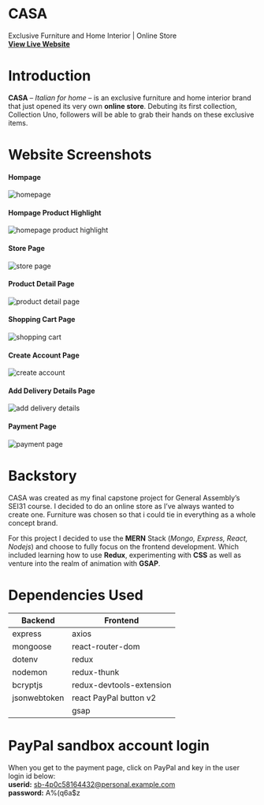 # CASA
Exclusive Furniture and Home Interior | Online Store<br/>
<a href="https://casa-lux.herokuapp.com/" target="_blank"><strong>View Live Website</strong></a>

# Introduction
<strong>CASA</strong> – <em>Italian for home</em> – is an exclusive furniture and home interior brand that just opened its very own <strong>online store</strong>. Debuting its first collection, Collection Uno, followers will be able to grab their hands on these exclusive items.

# Website Screenshots
  <h4>Hompage</h4>
  <img src="https://i.ibb.co/9v5tmDj/Screenshot-2021-10-28-at-9-53-29-AM.png" alt="homepage" border="0">
 
  <h4>Hompage Product Highlight</h4>
  <img src="https://i.ibb.co/kqHQ7mh/Screenshot-2021-10-28-at-9-53-55-AM.png" alt="homepage product highlight" border="0">
 
  <h4>Store Page</h4>
  <img src="https://i.ibb.co/Wprt6V0/Screenshot-2021-10-28-at-9-54-20-AM.png" alt="store page" border="0">

  <h4>Product Detail Page</h4>
  <img src="https://i.ibb.co/sQmyt1S/Screenshot-2021-10-28-at-10-04-00-AM.png" alt="product detail page" border="0">
  
  <h4>Shopping Cart Page</h4>
  <img src="https://i.ibb.co/1r1wMKJ/Screenshot-2021-10-28-at-10-05-02-AM.png" alt="shopping cart" border="0">
  
  <h4>Create Account Page</h4>
  <img src="https://i.ibb.co/JvF2CdW/Screenshot-2021-10-28-at-10-22-10-AM.png" alt="create account" border="0">
  
  <h4>Add Delivery Details Page</h4>
  <img src="https://i.ibb.co/7j5P12v/Screenshot-2021-10-28-at-10-22-54-AM.png" alt="add delivery details" border="0">
  
  <h4>Payment Page</h4>
  <img src="https://i.ibb.co/vP91jWp/Screenshot-2021-10-28-at-11-29-28-AM.png" alt="payment page" border="0">
  
# Backstory
CASA was created as my final capstone project for General Assembly’s SEI31 course. I decided to do an online store as I’ve always wanted to create one. Furniture was chosen so that i could tie in everything as a whole concept brand. 

For this project I decided to use the <strong>MERN</strong> Stack (<em>Mongo, Express, React, Nodejs</em>) and choose to fully focus on the frontend development. Which included learning how to use <strong>Redux</strong>, experimenting with <strong>CSS</strong> as well as venture into the realm of animation with <strong>GSAP</strong>.

# Dependencies Used

<table>
  <thead>
    <tr>
      <th><strong>Backend</strong></th>
      <th><strong>Frontend</strong></th>
    </tr>
  </thead>
  <tbody>
    <tr>
      <td>express</td>
      <td>axios</td>
    </tr>
    <tr>
      <td>mongoose</td>
      <td>react-router-dom</td>
    </tr>
    <tr>
      <td>dotenv</td>
      <td>redux</td>
    </tr>
    <tr>
      <td>nodemon</td>
      <td>redux-thunk</td>
    </tr>
    <tr>
      <td>bcryptjs</td>
      <td>redux-devtools-extension</td>
    </tr>
    <tr>
      <td>jsonwebtoken</td>
      <td>react PayPal button v2</td>
    </tr>
    <tr>
      <td></td>
      <td>gsap</td>
    </tr>
   
  </tbody>
</table>


# PayPal sandbox account login

When you get to the payment page, click on PayPal and key in the user login id below:<br/>
<strong>userid:</strong> sb-4p0c58164432@personal.example.com<br/>
<strong>password:</strong> A%(q6a$z<br/>






